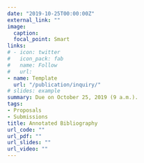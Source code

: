 ```yaml
---
date: "2019-10-25T00:00:00Z"
external_link: ""
image:
  caption: 
  focal_point: Smart
links:
# - icon: twitter
#   icon_pack: fab
#   name: Follow
#   url:
- name: Template
  url: "/publication/inquiry/"
# slides: example
summary: Due on October 25, 2019 (9 a.m.).
tags:
- Proposals
- Submissions
title: Annotated Bibliography
url_code: ""
url_pdf: ""
url_slides: ""
url_video: ""
---
```


<div class="cognito">
<script src="https://services.cognitoforms.com/s/Tae-yEbE2EKkVDnzbTkOsQ"></script>
<script>Cognito.load("forms", { id: "5" });</script>
</div>